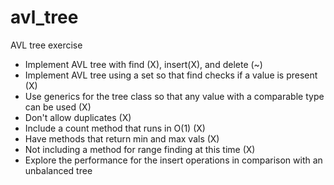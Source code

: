 # avl_tree
AVL tree exercise

- Implement AVL tree with find (X), insert(X), and delete (~)
- Implement AVL tree using a set so that find checks if a value is present (X)
- Use generics for the tree class so that any value with a comparable type can be used (X)
- Don't allow duplicates (X)
- Include a count method that runs in O(1) (X)
- Have methods that return min and max vals (X)
- Not including a method for range finding at this time (X)
- Explore the performance for the insert operations in comparison with an unbalanced tree